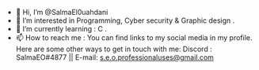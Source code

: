- 👋 Hi, I’m @SalmaEl0uahdani
- 👀 I’m interested in Programming, Cyber security & Graphic design .
- 🌱 I’m currently learning : C .
- 📫 How to reach me : 
You can find links to my social media in my profile. Here are some other ways to get in touch with me:
Discord : SalmaEO#4877 ||
E-mail: s.e.o.professionaluses@gmail.com


<!---
SalmaEl0uahdani/SalmaEl0uahdani is a ✨ special ✨ repository because its `README.md` (this file) appears on your GitHub profile.
You can click the Preview link to take a look at your changes.
--->
